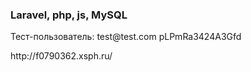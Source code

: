 <h3>Laravel, php, js, MySQL</h3>
<p>Тест-пользователь:
test@test.com
pLPmRa3424A3Gfd</p>
http://f0790362.xsph.ru/